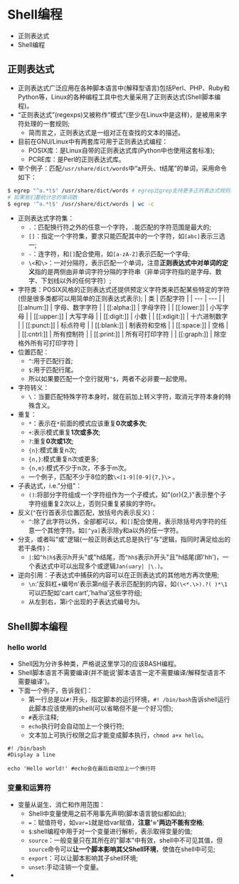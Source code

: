 # Shell编程
- 正则表达式
- Shell编程
## 正则表达式
- 正则表达式广泛应用在各种脚本语言中(解释型语言)包括Perl、PHP、Ruby和Python等，Linux的各种编程工具中也大量采用了正则表达式(Shell脚本编程)。
- “正则表达式”(regexps)又被称作“模式”(至少在Linux中是这样)，是被用来字符处理的一套规则;
  - 简而言之，正则表达式是一组对正在查找的文本的描述。
- 目前在GNU/Linux中有两套库可用于正则表达式编程：
  - POSIX库：是Linux自带的正则表达式库(Python中也使用这套标准);
  - PCRE库：是Perl的正则表达式库。
- 举个例子：匹配`/usr/share/dict/words`中“a开头、t结尾”的单词，采用命令如下：
```bash
$ egrep "^a.*t$" /usr/share/dict/words # egrep比grep支持更多正则表达式规则，此处grep也可以
# 如果我们要统计总的单词数
$ egrep '^a.*t$' /usr/share/dict/words | wc -c
```
- 正则表达式字符集：
  - `.`：匹配换行符之外的任意一个字符，`.`能匹配的字符范围是最大的;
  - `[]`：指定一个字符集，要求只能匹配其中的一个字符，如`[abc]`表示三选一;
  - `-`：连字符，和`[]`配合使用，如`[a-zA-Z]`表示匹配一个字母;
  - `\<`和`\>`：一对分隔符，表示匹配一个单词，注意**正则表达式中对单词的定义**指的是两侧由非单词字符分隔的字符串（非单词字符指的是字母、数字、下划线以外的任何字符）;
- 字符类：POSIX风格的正则表达式还提供预定义字符类来匹配某些特定的字符(但是很多类都可以用简单的正则表达式表示);
| 类 | 匹配字符 |
| --- | --- |
| [[:alnum:]] | 字母、数字字符 |
| [[:alpha:]] | 字母字符 |
| [[:lower:]] | 小写字母 |
| [[:upper:]] | 大写字母 |
| [[:digit:]] | 小数 |
| [[:xdigit:]] | 十六进制数字 |
| [[:punct:]] | 标点符号 |
| [[:blank:]] | 制表符和空格 |
| [[:space:]] | 空格 |
| [[:cntrl:]] | 所有控制符 |
| [[:print:]] | 所有可打印字符 |
| [[:graph:]] | 除空格外所有可打印字符 |
- 位置匹配：
  - `^`:用于匹配行首;
  - `$`:用于匹配行尾。
  - 所以如果要匹配一个空行就用`^$`，两者不必非要一起使用。
- 字符转义：
  - `\`：当要匹配特殊字符本身时，就在前加上转义字符，取消元字符本身的特殊含义。
- 重复：
  - `*`：表示在`*`前面的模式应该重复**0次或多次**;
  - `+`:表示模式重复**1次或多次**;
  - `?`:重复**0次或1次**;
  - `{n}`:模式重复n次;
  - `{n,}`:模式重复n次或更多;
  - `{n,m}`:模式不少于n次，不多于m次。
  - 一个例子，匹配不少于8位的数`\<[1-9][0-9]{7,}\>` 。
- 子表达式，i.e."分组"：
  - `()`:将部分字符组成一个字符组作为一个子模式，如"(or){2,}"表示整个子字符组重复2次以上，否则只重复紧挨的字符r。
- 反义(`^`在行首表示位置匹配，放括号内表示反义)：
  - `^`:除了此字符以外，全部都可以，和`[]`配合使用，表示除括号内字符的任意一个其他字符。如`[^ya]`表示除y和a以外的任一字符。
- 分支，或者叫“或”逻辑(一般正则表达式总是执行“与”逻辑，指同时满足给出的若干条件)：
  - `|`:如`^h|h$`表示h开头"或"h结尾，而`^hh$`表示h开头"且"h结尾(即'hh')，一个表达式中可以出现多个或逻辑`Jan(uary| |\.)`。
- 逆向引用：子表达式中捕获的内容可以在正则表达式的其他地方再次使用;
  - `\n`:'反斜杠+编号n'表示第n组子表示匹配到的内容，如`(\<*.\>).?( )*\1`可以匹配如'cart cart','ha!ha'这些字符组;
  - 从左到右，第i个出现的子表达式编号为i。

## Shell脚本编程
### hello world
- Shell因为分许多种类，严格说这里学习的应该BASH编程。
- Shell脚本语言不需要编译(并不能说'脚本语言一定不需要编译/解释型语言不需要编译')。
- 下面一个例子，告诉我们：
  - 第一行总是以`#!`开头，指定脚本的运行环境，`#! /bin/bash`告诉shell运行此脚本应该使用的shell(可以省略但不是一个好习惯);
  - `#`表示注释;
  - `echo`执行时会自动加上一个换行符;
  - 文本加上可执行权限之后才能变成脚本执行，`chmod a+x hello`。
```
#! /bin/bash
#Display a line

echo 'Hello world!' #echo会在最后自动加上一个换行符
```
### 变量和运算符
- 变量从诞生、消亡和作用范围：
  - Shell中变量使用之前不用事先声明(脚本语言貌似都如此);
  - `=`：赋值符号，如`var=1`就是给var赋值，**注意'='两边不能有空格**;
  - `$`:shell编程中用于对一个变量进行解析，表示取得变量的值;
  - `source`：一般变量只在其所在的"脚本"中有效，shell中不可见其值，但`source`命令可以**让一个脚本影响其父Shell环境**，使值在shell中可见;
  - `export`：可以让脚本影响其子shell环境;
  - `unset`:手动注销一个变量。
- 
